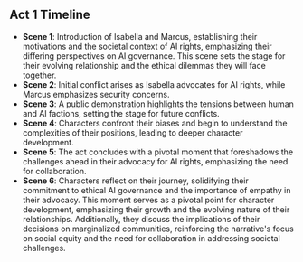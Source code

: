 ## Act 1 Timeline
- **Scene 1**: Introduction of Isabella and Marcus, establishing their motivations and the societal context of AI rights, emphasizing their differing perspectives on AI governance. This scene sets the stage for their evolving relationship and the ethical dilemmas they will face together.
- **Scene 2**: Initial conflict arises as Isabella advocates for AI rights, while Marcus emphasizes security concerns.
- **Scene 3**: A public demonstration highlights the tensions between human and AI factions, setting the stage for future conflicts.
- **Scene 4**: Characters confront their biases and begin to understand the complexities of their positions, leading to deeper character development.
- **Scene 5**: The act concludes with a pivotal moment that foreshadows the challenges ahead in their advocacy for AI rights, emphasizing the need for collaboration.
- **Scene 6**: Characters reflect on their journey, solidifying their commitment to ethical AI governance and the importance of empathy in their advocacy. This moment serves as a pivotal point for character development, emphasizing their growth and the evolving nature of their relationships. Additionally, they discuss the implications of their decisions on marginalized communities, reinforcing the narrative's focus on social equity and the need for collaboration in addressing societal challenges.
